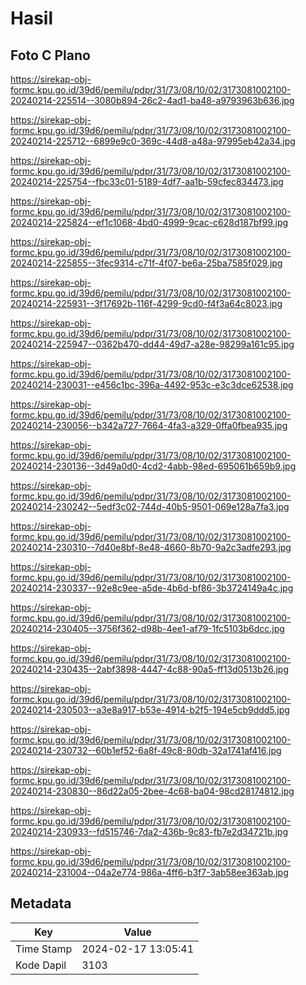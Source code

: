 # Hasil

## Foto C Plano

https://sirekap-obj-formc.kpu.go.id/39d6/pemilu/pdpr/31/73/08/10/02/3173081002100-20240214-225514--3080b894-26c2-4ad1-ba48-a9793963b636.jpg

https://sirekap-obj-formc.kpu.go.id/39d6/pemilu/pdpr/31/73/08/10/02/3173081002100-20240214-225712--6899e9c0-369c-44d8-a48a-97995eb42a34.jpg

https://sirekap-obj-formc.kpu.go.id/39d6/pemilu/pdpr/31/73/08/10/02/3173081002100-20240214-225754--fbc33c01-5189-4df7-aa1b-59cfec834473.jpg

https://sirekap-obj-formc.kpu.go.id/39d6/pemilu/pdpr/31/73/08/10/02/3173081002100-20240214-225824--ef1c1068-4bd0-4999-9cac-c628d187bf99.jpg

https://sirekap-obj-formc.kpu.go.id/39d6/pemilu/pdpr/31/73/08/10/02/3173081002100-20240214-225855--3fec9314-c71f-4f07-be6a-25ba7585f029.jpg

https://sirekap-obj-formc.kpu.go.id/39d6/pemilu/pdpr/31/73/08/10/02/3173081002100-20240214-225931--3f17692b-116f-4299-9cd0-f4f3a64c8023.jpg

https://sirekap-obj-formc.kpu.go.id/39d6/pemilu/pdpr/31/73/08/10/02/3173081002100-20240214-225947--0362b470-dd44-49d7-a28e-98299a161c95.jpg

https://sirekap-obj-formc.kpu.go.id/39d6/pemilu/pdpr/31/73/08/10/02/3173081002100-20240214-230031--e456c1bc-396a-4492-953c-e3c3dce62538.jpg

https://sirekap-obj-formc.kpu.go.id/39d6/pemilu/pdpr/31/73/08/10/02/3173081002100-20240214-230056--b342a727-7664-4fa3-a329-0ffa0fbea935.jpg

https://sirekap-obj-formc.kpu.go.id/39d6/pemilu/pdpr/31/73/08/10/02/3173081002100-20240214-230136--3d49a0d0-4cd2-4abb-98ed-695061b659b9.jpg

https://sirekap-obj-formc.kpu.go.id/39d6/pemilu/pdpr/31/73/08/10/02/3173081002100-20240214-230242--5edf3c02-744d-40b5-9501-069e128a7fa3.jpg

https://sirekap-obj-formc.kpu.go.id/39d6/pemilu/pdpr/31/73/08/10/02/3173081002100-20240214-230310--7d40e8bf-8e48-4660-8b70-9a2c3adfe293.jpg

https://sirekap-obj-formc.kpu.go.id/39d6/pemilu/pdpr/31/73/08/10/02/3173081002100-20240214-230337--92e8c9ee-a5de-4b6d-bf86-3b3724149a4c.jpg

https://sirekap-obj-formc.kpu.go.id/39d6/pemilu/pdpr/31/73/08/10/02/3173081002100-20240214-230405--3756f362-d98b-4ee1-af79-1fc5103b6dcc.jpg

https://sirekap-obj-formc.kpu.go.id/39d6/pemilu/pdpr/31/73/08/10/02/3173081002100-20240214-230435--2abf3898-4447-4c88-90a5-ff13d0513b26.jpg

https://sirekap-obj-formc.kpu.go.id/39d6/pemilu/pdpr/31/73/08/10/02/3173081002100-20240214-230503--a3e8a917-b53e-4914-b2f5-194e5cb9ddd5.jpg

https://sirekap-obj-formc.kpu.go.id/39d6/pemilu/pdpr/31/73/08/10/02/3173081002100-20240214-230732--60b1ef52-6a8f-49c8-80db-32a1741af416.jpg

https://sirekap-obj-formc.kpu.go.id/39d6/pemilu/pdpr/31/73/08/10/02/3173081002100-20240214-230830--86d22a05-2bee-4c68-ba04-98cd28174812.jpg

https://sirekap-obj-formc.kpu.go.id/39d6/pemilu/pdpr/31/73/08/10/02/3173081002100-20240214-230933--fd515746-7da2-436b-9c83-fb7e2d34721b.jpg

https://sirekap-obj-formc.kpu.go.id/39d6/pemilu/pdpr/31/73/08/10/02/3173081002100-20240214-231004--04a2e774-986a-4ff6-b3f7-3ab58ee363ab.jpg


## Metadata

| Key        | Value               |
| ---------- | ------------------- |
| Time Stamp | 2024-02-17 13:05:41 |
| Kode Dapil | 3103                |



